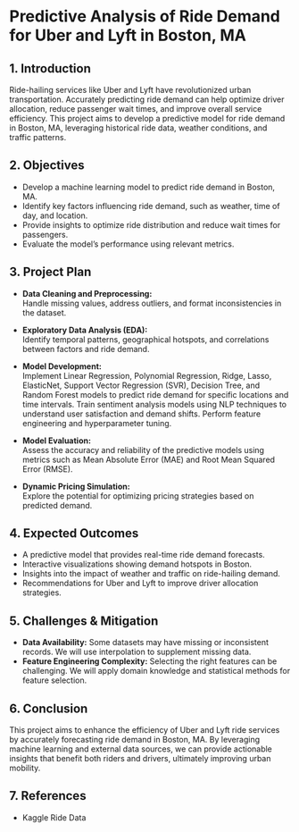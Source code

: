 # Predictive Analysis of Ride Demand for Uber and Lyft in Boston, MA

## 1. Introduction
Ride-hailing services like Uber and Lyft have revolutionized urban transportation. Accurately predicting ride demand can help optimize driver allocation, reduce passenger wait times, and improve overall service efficiency. This project aims to develop a predictive model for ride demand in Boston, MA, leveraging historical ride data, weather conditions, and traffic patterns.

## 2. Objectives
- Develop a machine learning model to predict ride demand in Boston, MA.
- Identify key factors influencing ride demand, such as weather, time of day, and location.
- Provide insights to optimize ride distribution and reduce wait times for passengers.
- Evaluate the model’s performance using relevant metrics.

## 3. Project Plan

- **Data Cleaning and Preprocessing:**  
  Handle missing values, address outliers, and format inconsistencies in the dataset.

- **Exploratory Data Analysis (EDA):**  
  Identify temporal patterns, geographical hotspots, and correlations between factors and ride demand.

- **Model Development:**  
  Implement Linear Regression, Polynomial Regression, Ridge, Lasso, ElasticNet, Support Vector Regression (SVR), Decision Tree, and Random Forest models to predict ride demand for specific locations and time intervals. Train sentiment analysis models using NLP techniques to understand user satisfaction and demand shifts. Perform feature engineering and hyperparameter tuning.

- **Model Evaluation:**  
  Assess the accuracy and reliability of the predictive models using metrics such as Mean Absolute Error (MAE) and Root Mean Squared Error (RMSE).

- **Dynamic Pricing Simulation:**  
  Explore the potential for optimizing pricing strategies based on predicted demand.


## 4. Expected Outcomes
- A predictive model that provides real-time ride demand forecasts.
- Interactive visualizations showing demand hotspots in Boston.
- Insights into the impact of weather and traffic on ride-hailing demand.
- Recommendations for Uber and Lyft to improve driver allocation strategies.

## 5. Challenges & Mitigation
- **Data Availability:** Some datasets may have missing or inconsistent records. We will use interpolation to supplement missing data.
- **Feature Engineering Complexity:** Selecting the right features can be challenging. We will apply domain knowledge and statistical methods for feature selection.

## 6. Conclusion
This project aims to enhance the efficiency of Uber and Lyft ride services by accurately forecasting ride demand in Boston, MA. By leveraging machine learning and external data sources, we can provide actionable insights that benefit both riders and drivers, ultimately improving urban mobility.

## 7. References
- Kaggle Ride Data
